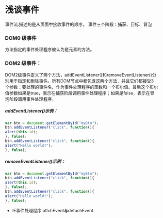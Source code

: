 
# 浅谈事件
事件流:描述的是从页面中接收事件的顺序。
事件三个阶段：捕获、目标、冒泡
### DOM0 级事件
方法指定的事件处理程序被认为是元素的方法。
### DOM2 级事件：
DOM2级事件定义了两个方法，addEventListener()和removeEventListener()分别用于指定和删除事件。所有DOM节点中都包含这两个方法，并且它们都接受3 个参数：要处理的事件名、作为事件处理程序的函数和一个布尔值。最后这个布尔值参数如果是true，表示在捕获阶段调用事件处理程序；如果是false，表示在冒泡阶段调用事件处理程序。
##### addEventListener()示例：
```js
var btn = document.getElementById("myBtn");
btn.addEventListener("click", function(){
alert(this.id);
}, false);
btn.addEventListener("click", function(){
alert("Hello world!");
}, false);
```
##### removeEventListener()示例：
```js
var btn = document.getElementById("myBtn");
btn.addEventListener("click", function(){
alert(this.id);
}, false);
btn.addEventListener("click", function(){
alert("Hello world!");
}, false);
```
* IE事件处理程序
attchEvent与detachEvent
